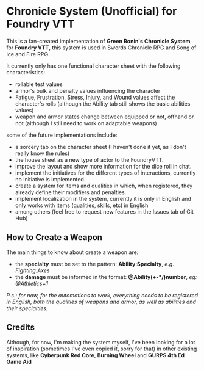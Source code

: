 # Chronicle System (Unofficial) for Foundry VTT

This is a fan-created implementation of **Green Ronin's Chronicle System** for **Foundry VTT**, this system is used in Swords Chronicle RPG and Song of Ice and Fire RPG. 

It currently only has one functional character sheet with the following characteristics:
- rollable test values
- armor's bulk and penalty values influencing the character
- Fatigue, Frustration, Stress, Injury, and Wound values affect the character's rolls (although the Ability tab still shows the basic abilities values)
- weapon and armor states change between equipped or not, offhand or not (although I still need to work on adaptable weapons)

some of the future implementations include:
- a sorcery tab on the character sheet (I haven't done it yet, as I don't really know the rules)
- the house sheet as a new type of actor to the FoundryVTT.
- improve the layout and show more information for the dice roll in chat.
- implement the initiatives for the different types of interactions, currently no Initiative is implemented.
- create a system for items and qualities in which, when registered, they already define their modifiers and penalties.
- implement localization in the system, currently it is only in English and only works with items (qualities, skills, etc) in English
- among others (feel free to request new features in the Issues tab of Git Hub)

## How to Create a Weapon

The main things to know about create a weapon are:
- the **specialty** must be set to the pattern: **Ability:Specialty**, *e.g. Fighting:Axes*
- the **damage** must be informed in the format: **@Ability(+-\*/)number**, *eg: @Athletics+1*


*P.s.: for now, for the automations to work, everything needs to be registered in English, both the qualities of weapons and armor, as well as abilities and their specialties.*

## Credits
Although, for now, I'm making the system myself, I've been looking for a lot of inspiration (sometimes I've even copied it, sorry for that) in other existing systems, like **Cyberpunk Red Core**, **Burning Wheel** and **GURPS 4th Ed Game Aid**
